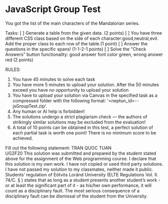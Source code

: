 # JavaScript Group Test

You got the list of the main characters of the Mandalorian series.

Tasks:
    [ ] Generate a table from the given data. (2 points)
    [ ] You have three different CSS class based on the side of each character:good,neutral,evil. Add the proper class to each row of the table.(1 point)
    [ ] Answer the questions in the specific spans! (1-1-2-1 points)
    [ ] Solve the "Check Answers" button functionality: good answer font color green, wrong answer red (2 points)

RULES:
1. You have 45 minutes to solve each task
2. You have more 5 minutes to upload your solution. After the 50 minutes exceed you have no opportunity to upload your solution
3. You have to upload your solution via Canvas in the specified task as a compressed folder with the following format: '<neptun_id>-<name>-jsGroupTest.zip'. 
4. Any human or AI help is forbidden!
5. The solutions undergo a strict plagiarism check — the authors of strikingly similar solutions may be excluded from the evaluation!
6. A total of 10 points can be obtained in this test, a perfect solution of each partial task is worth one point! There is no minimum score to be achieved.

Fill out the following statement:
<Name> TRAN QUOC TUAN   
<Neptun ID> UG2F20
This solution was submitted and prepared by the student stated above for the assignment of the Web programming course. 
I declare that this solution is my own work. 
I have not copied or used third party solutions. 
I have not passed my solution to my classmates, neither  made it public. 
Students’ regulation of Eötvös Loránd University (ELTE Regulations Vol. II. 74/C. § ) states 
that as long as a student presents another student’s work - or at least the significant part of it - 
as his/her own performance, it will count as a disciplinary fault. The most serious consequence of a 
disciplinary fault can be dismissal of the student from the University.